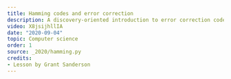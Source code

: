 ```yaml
---
title: Hamming codes and error correction
description: A discovery-oriented introduction to error correction codes.
video: X8jsijhllIA
date: "2020-09-04"
topic: Computer science
order: 1
source: _2020/hamming.py
credits:
- Lesson by Grant Sanderson
---
```


